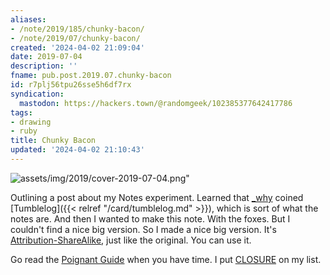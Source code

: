 ```yaml
---
aliases:
- /note/2019/185/chunky-bacon/
- /note/2019/07/chunky-bacon/
created: '2024-04-02 21:09:04'
date: 2019-07-04
description: ''
fname: pub.post.2019.07.chunky-bacon
id: r7plj56tpu26sse5h6df7rx
syndication:
  mastodon: https://hackers.town/@randomgeek/102385377642417786
tags:
- drawing
- ruby
title: Chunky Bacon
updated: '2024-04-02 21:10:43'
---
```


![assets/img/2019/cover-2019-07-04.png](assets/img/2019/cover-2019-07-04.png "Seriously. Chunky. Bacon.")"

Outlining a post about my Notes experiment. Learned that [\_why](https://en.wikipedia.org/wiki/Why_the_lucky_stiff) coined [Tumblelog]({{< relref "/card/tumblelog.md" >}}), which is sort of what the notes are. And then I wanted to make this note. With the foxes. But I couldn't find a nice big version. So I made a nice big version. It's [Attribution-ShareAlike](https://creativecommons.org/licenses/by-sa/2.5/), just like the original. You can use it.

Go read the [Poignant Guide](https://poignant.guide/) when you have time. I put [CLOSURE](https://github.com/steveklabnik/CLOSURE) on my list.